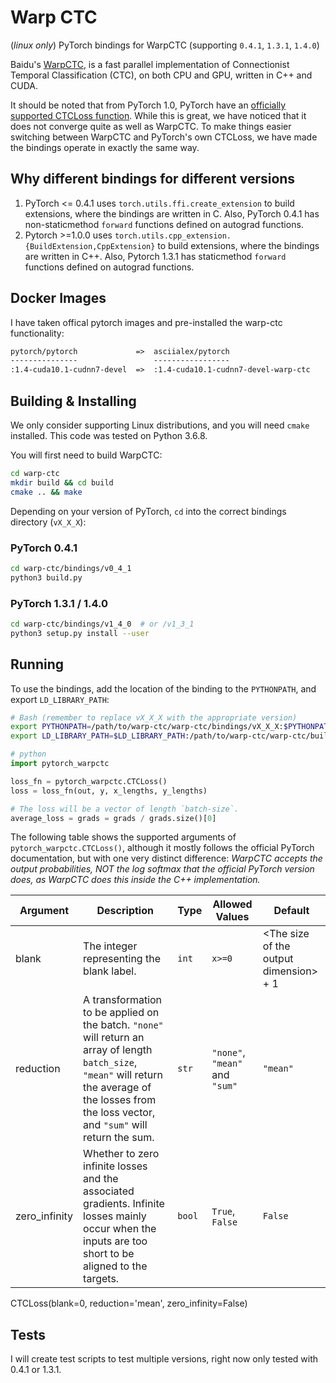 # Warp CTC

(_linux only_) PyTorch bindings for WarpCTC (supporting `0.4.1`, `1.3.1`, `1.4.0`)

Baidu's [WarpCTC](https://github.com/baidu-research/warp-ctc), is a fast parallel implementation of
Connectionist Temporal Classification (CTC), on both CPU and GPU, written in C++ and CUDA.

It should be noted that from PyTorch 1.0, PyTorch have an
[officially supported CTCLoss function](https://pytorch.org/docs/stable/nn.html#ctcloss). While this is great, we have noticed that it does not converge quite as well as WarpCTC. To make things easier switching between WarpCTC and PyTorch's own CTCLoss, we have made the bindings operate in exactly the same way.

## Why different bindings for different versions

1. PyTorch <= 0.4.1 uses `torch.utils.ffi.create_extension` to build extensions, where the bindings
are written in C. Also, PyTorch 0.4.1 has non-staticmethod `forward` functions defined on autograd functions.
1. Pytorch >=1.0.0 uses `torch.utils.cpp_extension.{BuildExtension,CppExtension}` to build extensions,
where the bindings are written in C++. Also, Pytorch 1.3.1 has staticmethod `forward` functions defined on
autograd functions.

## Docker Images

I have taken offical pytorch images and pre-installed the warp-ctc functionality:

```txt
pytorch/pytorch             =>  asciialex/pytorch
---------------                 -----------------
:1.4-cuda10.1-cudnn7-devel  =>  :1.4-cuda10.1-cudnn7-devel-warp-ctc
```

## Building & Installing

We only consider supporting Linux distributions, and you will need `cmake` installed. This code was tested on Python 3.6.8.

You will first need to build WarpCTC:

```bash
cd warp-ctc
mkdir build && cd build
cmake .. && make
```

Depending on your version of PyTorch, `cd` into the correct bindings directory (`vX_X_X`):

### PyTorch 0.4.1

```bash
cd warp-ctc/bindings/v0_4_1
python3 build.py
```

### PyTorch 1.3.1 / 1.4.0

```bash
cd warp-ctc/bindings/v1_4_0  # or /v1_3_1
python3 setup.py install --user
```

## Running

To use the bindings, add the location of the binding to the `PYTHONPATH`, and export `LD_LIBRARY_PATH`:

```bash
# Bash (remember to replace vX_X_X with the appropriate version)
export PYTHONPATH=/path/to/warp-ctc/warp-ctc/bindings/vX_X_X:$PYTHONPATH
export LD_LIBRARY_PATH=$LD_LIBRARY_PATH:/path/to/warp-ctc/warp-ctc/build
```

```python
# python
import pytorch_warpctc

loss_fn = pytorch_warpctc.CTCLoss()
loss = loss_fn(out, y, x_lengths, y_lengths)

# The loss will be a vector of length `batch-size`.
average_loss = grads = grads / grads.size()[0]
```

The following table shows the supported arguments of `pytorch_warpctc.CTCLoss()`, although it mostly follows the official PyTorch documentation, but with one very distinct difference: _WarpCTC accepts the output probabilities, NOT the log softmax that the official PyTorch version does, as WarpCTC does this inside the C++ implementation._

|Argument |Description |Type |Allowed Values | Default |
|---      |---         |---  |---            |---      |
|blank    |The integer representing the blank label.     |`int`|`x>=0`         |\<The size of the output dimension\> + 1|
|reduction |A transformation to be applied on the batch. `"none"` will return an array of length `batch_size`, `"mean"` will return the average of the losses from the loss vector, and `"sum"` will return the sum.|`str` |`"none"`, `"mean"` and `"sum"` |`"mean"`|
|zero_infinity |Whether to zero infinite losses and the associated gradients. Infinite losses mainly occur when the inputs are too short to be aligned to the targets. |`bool` | `True`, `False` | `False`|

CTCLoss(blank=0, reduction='mean', zero_infinity=False)

## Tests

I will create test scripts to test multiple versions, right now only tested with 0.4.1 or 1.3.1.
